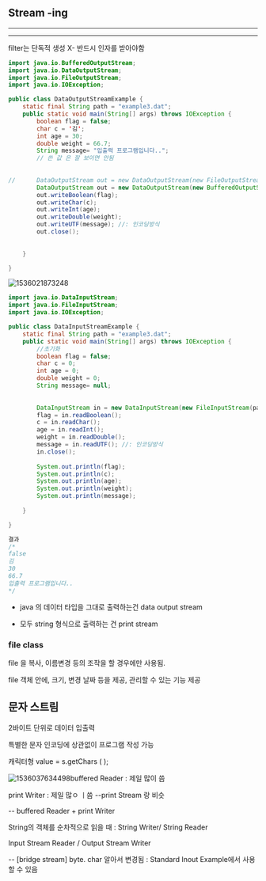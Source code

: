 ## Stream -ing 

------------------

-----------------

filter는 단독적 생성 X- 반드시 인자를 받아야함

``` java
import java.io.BufferedOutputStream;
import java.io.DataOutputStream;
import java.io.FileOutputStream;
import java.io.IOException;

public class DataOutputStreamExample {
	static final String path = "example3.dat";
	public static void main(String[] args) throws IOException {
		boolean flag = false;
		char c = '김';
		int age = 30;
		double weight = 66.7;
		String message= "입출력 프로그램입니다..";
		// 쓴 값 은 잘 보이면 안됨
		
		
//		DataOutputStream out = new DataOutputStream(new FileOutputStream(path)); // data ouput implements 한것 
		DataOutputStream out = new DataOutputStream(new BufferedOutputStream(new FileOutputStream(path))); // data ouput implements 한것 
		out.writeBoolean(flag);
		out.writeChar(c);
		out.writeInt(age);
		out.writeDouble(weight);
		out.writeUTF(message); //: 인코딩방식
		out.close();
		
		
	}

}

```

![1536021873248](../../Users/KOSTA/AppData/Local/Temp/1536021873248.png)





```java
import java.io.DataInputStream;
import java.io.FileInputStream;
import java.io.IOException;

public class DataInputStreamExample {
	static final String path = "example3.dat";
	public static void main(String[] args) throws IOException {
		//초기화
		boolean flag = false;
		char c = 0;
		int age = 0;
		double weight = 0;
		String message= null;
		
		
		DataInputStream in = new DataInputStream(new FileInputStream(path)); // data ouput implements 한것 
		flag = in.readBoolean();
		c = in.readChar();
		age = in.readInt();
		weight = in.readDouble();
		message = in.readUTF(); //: 인코딩방식
		in.close();
		
		System.out.println(flag);
		System.out.println(c);
		System.out.println(age);
		System.out.println(weight);
		System.out.println(message);
		
	}

}

결과 
/*
false
김
30
66.7
입출력 프로그램입니다..
*/

```

* java 의 데이터 타입을 그대로 출력하는건 data output stream 

* 모두 string 형식으로 출력하는 건 print stream



### file class

file 을 복사, 이름변경 등의 조작을 할 경우에만 사용됨. 

file 객체 안에, 크기, 변경 날짜 등을 제공, 관리할 수 있는 기능 제공

## 문자 스트림

2바이트 단위로 데이터 입출력

특별한 문자 인코딩에 상관없이 프로그램 작성 가능



캐릭터형 value = s.getChars (	);

![1536037634498](../../Users/KOSTA/AppData/Local/Temp/1536037634498.png)buffered Reader : 제일 많이 씀 

print Writer : 제일 많ㅇ ㅣ씀 --print Stream 랑 비슷

-- buffered Reader + print Writer

String의 객체를 순차적으로 읽을 때 : String Writer/ String Reader

Input Stream Reader / Output Stream Writer

 -- [bridge stream] byte. char 알아서 변경됨  : Standard Inout Example에서 사용할 수 있음

 

















































































